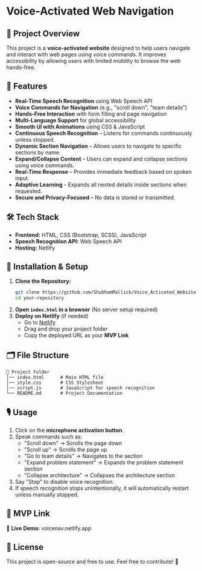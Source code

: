 # Voice-Activated Web Navigation

## 🚀 Project Overview

This project is a **voice-activated website** designed to help users navigate and interact with web pages using voice commands. It improves accessibility by allowing users with limited mobility to browse the web hands-free.

## 🎯 Features

- **Real-Time Speech Recognition** using Web Speech API
- **Voice Commands for Navigation** (e.g., "scroll down", "team details")
- **Hands-Free Interaction** with form filling and page navigation
- **Multi-Language Support** for global accessibility
- **Smooth UI with Animations** using CSS & JavaScript
- **Continuous Speech Recognition** – Listens for commands continuously unless stopped.
- **Dynamic Section Navigation** – Allows users to navigate to specific sections by name.
- **Expand/Collapse Content** – Users can expand and collapse sections using voice commands.
- **Real-Time Response** – Provides immediate feedback based on spoken input.
- **Adaptive Learning** – Expands all nested details inside sections when requested.
- **Secure and Privacy-Focused** – No data is stored or transmitted.

## 🛠️ Tech Stack

- **Frontend:** HTML, CSS (Bootstrap, SCSS), JavaScript
- **Speech Recognition API:** Web Speech API
- **Hosting:** Netlify

## 📌 Installation & Setup

1. **Clone the Repository:**
   ```bash
   git clone https://github.com/ShubhamMallick/Voice_Activated_Website
   cd your-repository
   ```
2. **Open `index.html` in a browser** (No server setup required)
3. **Deploy on Netlify** (if needed)
   - Go to [Netlify](https://www.netlify.com/)
   - Drag and drop your project folder
   - Copy the deployed URL as your **MVP Link**

## 🗂️ File Structure

```
📂 Project Folder
│── index.html      # Main HTML file
│── style.css       # CSS Stylesheet
│── script.js       # JavaScript for speech recognition
└── README.md       # Project Documentation
```

## 🎙️ Usage

1. Click on the **microphone activation button**.
2. Speak commands such as:
   - "Scroll down" → Scrolls the page down
   - "Scroll up" → Scrolls the page up
   - "Go to team details" → Navigates to the section
   - "Expand problem statement" → Expands the problem statement section
   - "Collapse architecture" → Collapses the architecture section
3. Say "Stop" to disable voice recognition.
4. If speech recognition stops unintentionally, it will automatically restart unless manually stopped.

## 📍 MVP Link

🚀 **Live Demo:** voicenav.netlify.app

## 📜 License

This project is open-source and free to use. Feel free to contribute! 🎉

